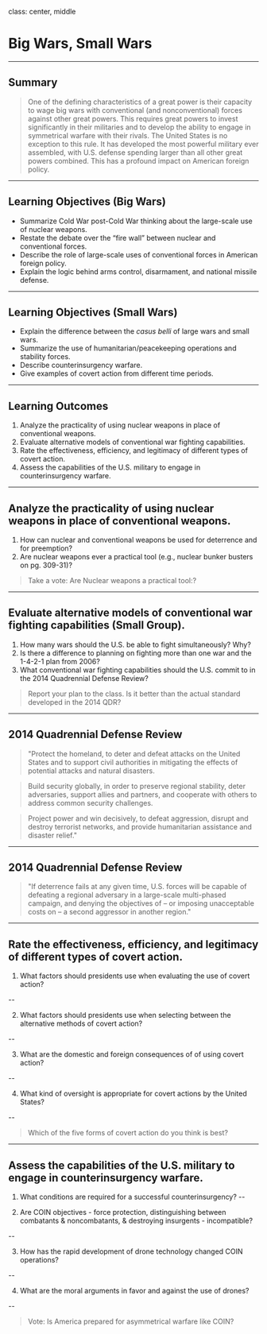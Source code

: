 class: center, middle

# Big Wars, Small Wars

---

## Summary

> One of the defining characteristics of a great power is their capacity to wage big wars with conventional (and nonconventional) forces against other great powers. This requires great powers to invest significantly in their militaries and to develop the ability to engage in symmetrical warfare with their rivals. The United States is no exception to this rule. It has developed the most powerful military ever assembled, with U.S. defense spending larger than all other great powers combined. This has a profound impact on American foreign policy.

---

## Learning Objectives (Big Wars)

* Summarize Cold War post-Cold War thinking about the large-scale use of nuclear weapons.
* Restate the debate over the “fire wall” between nuclear and conventional forces.
* Describe the role of large-scale uses of conventional forces in American foreign policy.
* Explain the logic behind arms control, disarmament, and national missile defense.

---

## Learning Objectives (Small Wars)

* Explain the difference between the *casus belli* of large wars and small wars.
* Summarize the use of humanitarian/peacekeeping operations and stability forces.
* Describe counterinsurgency warfare.
* Give examples of covert action from different time periods.

---

## Learning Outcomes

1. Analyze the practicality of using nuclear weapons in place of conventional weapons.
2. Evaluate alternative models of conventional war fighting capabilities.
3. Rate the effectiveness, efficiency, and legitimacy of different types of covert action.
4. Assess the capabilities of the U.S. military to engage in counterinsurgency warfare.

---

## Analyze the practicality of using nuclear weapons in place of conventional weapons.

1. How can nuclear and conventional weapons be used for deterrence and for preemption?
2. Are nuclear weapons ever a practical tool (e.g., nuclear bunker busters on pg. 309-31)?

>Take a vote: Are Nuclear weapons a practical tool:?

---

## Evaluate alternative models of conventional war fighting capabilities (Small Group).

1. How many wars should the U.S. be able to fight simultaneously? Why?
2. Is there a difference to planning on fighting more than one war and the 1-4-2-1 plan from 2006?
3. What conventional war fighting capabilities should the U.S. commit to in the 2014 Quadrennial Defense Review?

> Report your plan to the class. Is it better than the actual standard developed in the 2014 QDR?

---

## 2014 Quadrennial Defense Review

> "Protect the homeland, to deter and defeat attacks on the United States and to support civil authorities in mitigating the effects of potential attacks and natural disasters.

> Build security globally, in order to preserve regional stability, deter adversaries, support allies and partners, and cooperate with others to address common security challenges.

> Project power and win decisively, to defeat aggression, disrupt and destroy terrorist
networks, and provide humanitarian assistance and disaster relief."

---
## 2014 Quadrennial Defense Review

> "If deterrence fails at any given time, U.S. forces will be capable of defeating a regional adversary in a large-scale multi-phased campaign, and denying the objectives of – or imposing unacceptable costs on – a second aggressor in another region."

---

## Rate the effectiveness, efficiency, and legitimacy of different types of covert action.

1. What factors should presidents use when evaluating the use of covert action?

--

2. What factors should presidents use when selecting between the alternative methods of covert action?

--

3. What are the domestic and foreign consequences of of using covert action?

--

4. What kind of oversight is appropriate for covert actions by the United States?

--

> Which of the five forms of covert action do you think is best?

---

## Assess the capabilities of the U.S. military to engage in counterinsurgency warfare.

1. What conditions are required for a successful counterinsurgency?
--

2. Are COIN objectives - force protection, distinguishing between combatants & noncombatants, & destroying insurgents - incompatible?

--

3. How has the rapid development of drone technology changed COIN operations?

--

4. What are the moral arguments in favor and against the use of drones?

--

> Vote: Is America prepared for asymmetrical warfare like COIN?
